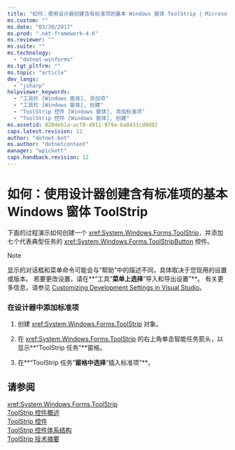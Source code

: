 ```yaml
---
title: "如何：使用设计器创建含有标准项的基本 Windows 窗体 ToolStrip | Microsoft Docs"
ms.custom: ""
ms.date: "03/30/2017"
ms.prod: ".net-framework-4.6"
ms.reviewer: ""
ms.suite: ""
ms.technology: 
  - "dotnet-winforms"
ms.tgt_pltfrm: ""
ms.topic: "article"
dev_langs: 
  - "jsharp"
helpviewer_keywords: 
  - "工具栏 [Windows 窗体], 添加项"
  - "工具栏 [Windows 窗体], 创建"
  - "ToolStrip 控件 [Windows 窗体], 添加标准项"
  - "ToolStrip 控件 [Windows 窗体], 创建"
ms.assetid: 028deb1a-acf8-4911-979a-ba8431cd9d82
caps.latest.revision: 12
author: "dotnet-bot"
ms.author: "dotnetcontent"
manager: "wpickett"
caps.handback.revision: 12
---
```

# 如何：使用设计器创建含有标准项的基本 Windows 窗体 ToolStrip
下面的过程演示如何创建一个 <xref:System.Windows.Forms.ToolStrip>，并添加七个代表典型任务的 <xref:System.Windows.Forms.ToolStripButton> 控件。  
  
> [!NOTE]
>  显示的对话框和菜单命令可能会与“帮助”中的描述不同，具体取决于您现用的设置或版本。  若要更改设置，请在**“工具”**菜单上选择**“导入和导出设置”**。  有关更多信息，请参见 [Customizing Development Settings in Visual Studio](http://msdn.microsoft.com/zh-cn/22c4debb-4e31-47a8-8f19-16f328d7dcd3)。  
  
### 在设计器中添加标准项  
  
1.  创建 <xref:System.Windows.Forms.ToolStrip> 对象。  
  
2.  在 <xref:System.Windows.Forms.ToolStrip> 的右上角单击智能任务箭头，以显示**“ToolStrip 任务”**窗格。  
  
3.  在**“ToolStrip 任务”**窗格中选择**“插入标准项”**。  
  
## 请参阅  
 <xref:System.Windows.Forms.ToolStrip>   
 [ToolStrip 控件概述](../../../../docs/framework/winforms/controls/toolstrip-control-overview-windows-forms.md)   
 [ToolStrip 控件](../../../../docs/framework/winforms/controls/toolstrip-control-windows-forms.md)   
 [ToolStrip 控件体系结构](../../../../docs/framework/winforms/controls/toolstrip-control-architecture.md)   
 [ToolStrip 技术摘要](../../../../docs/framework/winforms/controls/toolstrip-technology-summary.md)